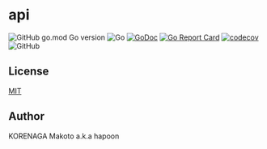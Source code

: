 # api

![GitHub go.mod Go version](https://img.shields.io/github/go-mod/go-version/hapoon/api)
![Go](https://github.com/hapoon/api/workflows/Go/badge.svg)
[![GoDoc](https://img.shields.io/badge/Go-doc-blue)](https://pkg.go.dev/github.com/hapoon/api)
[![Go Report Card](https://goreportcard.com/badge/github.com/hapoon/api)](https://goreportcard.com/report/github.com/hapoon/api)
[![codecov](https://codecov.io/gh/hapoon/api/branch/master/graph/badge.svg)](https://codecov.io/gh/hapoon/api)
![GitHub](https://img.shields.io/github/license/hapoon/api)

## License

[MIT](LICENSE)

## Author

KORENAGA Makoto a.k.a hapoon
